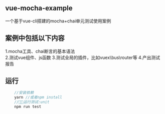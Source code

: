## vue-mocha-example
一个基于vue-cli搭建的mocha+chai单元测试使用案例  

## 案例中包括以下内容
1.mocha工具、chai断言的基本语法  
2.测试vue组件、js函数
3.测试全局的插件，比如vuex\bus\router等
4.产出测试报告

## 运行
```js
    //安装依赖
    yarn //或者npm install
    //运行测试:unit
    npm run test
```
